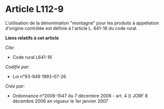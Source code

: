 # Article L112-9

L'utilisation de la dénomination "montagne" pour les produits à appellation d'origine contrôlée est définie à l'article L.
641-16 du code rural.

**Liens relatifs à cet article**

_Cite_:

  - Code rural L641-16

_Codifié par_:

  - Loi n°93-949 1993-07-26

_Créé par_:

  - Ordonnance n°2006-1547 du 7 décembre 2006 - art. 4 () JORF 8 décembre 2006 en vigueur le 1er janvier 2007
